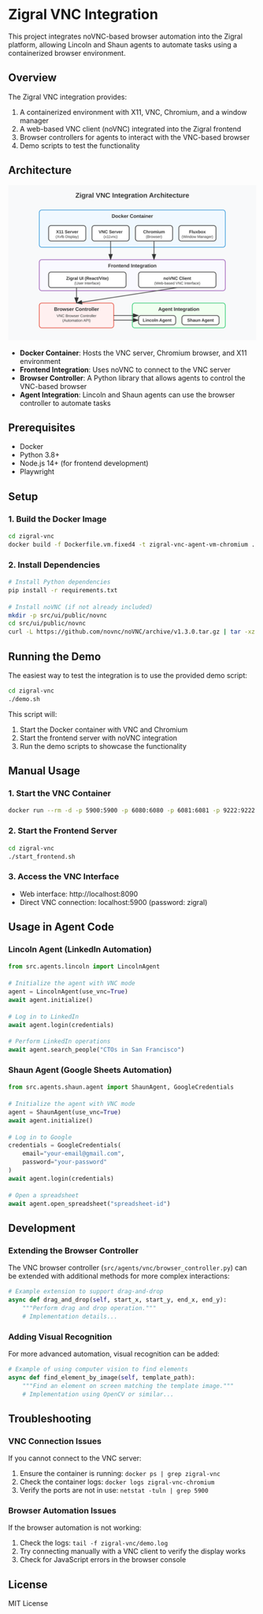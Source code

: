 # Zigral VNC Integration

This project integrates noVNC-based browser automation into the Zigral platform, allowing Lincoln and Shaun agents to automate tasks using a containerized browser environment.

## Overview

The Zigral VNC integration provides:

1. A containerized environment with X11, VNC, Chromium, and a window manager
2. A web-based VNC client (noVNC) integrated into the Zigral frontend
3. Browser controllers for agents to interact with the VNC-based browser
4. Demo scripts to test the functionality

## Architecture

![Zigral VNC Architecture](docs/architecture.svg)

- **Docker Container**: Hosts the VNC server, Chromium browser, and X11 environment
- **Frontend Integration**: Uses noVNC to connect to the VNC server
- **Browser Controller**: A Python library that allows agents to control the VNC-based browser
- **Agent Integration**: Lincoln and Shaun agents can use the browser controller to automate tasks

## Prerequisites

- Docker
- Python 3.8+
- Node.js 14+ (for frontend development)
- Playwright

## Setup

### 1. Build the Docker Image

```bash
cd zigral-vnc
docker build -f Dockerfile.vm.fixed4 -t zigral-vnc-agent-vm-chromium .
```

### 2. Install Dependencies

```bash
# Install Python dependencies
pip install -r requirements.txt

# Install noVNC (if not already included)
mkdir -p src/ui/public/novnc
cd src/ui/public/novnc
curl -L https://github.com/novnc/noVNC/archive/v1.3.0.tar.gz | tar -xz --strip-components=1
```

## Running the Demo

The easiest way to test the integration is to use the provided demo script:

```bash
cd zigral-vnc
./demo.sh
```

This script will:
1. Start the Docker container with VNC and Chromium
2. Start the frontend server with noVNC integration
3. Run the demo scripts to showcase the functionality

## Manual Usage

### 1. Start the VNC Container

```bash
docker run --rm -d -p 5900:5900 -p 6080:6080 -p 6081:6081 -p 9222:9222 --name zigral-vnc-chromium zigral-vnc-agent-vm-chromium
```

### 2. Start the Frontend Server

```bash
cd zigral-vnc
./start_frontend.sh
```

### 3. Access the VNC Interface

- Web interface: http://localhost:8090
- Direct VNC connection: localhost:5900 (password: zigral)

## Usage in Agent Code

### Lincoln Agent (LinkedIn Automation)

```python
from src.agents.lincoln import LincolnAgent

# Initialize the agent with VNC mode
agent = LincolnAgent(use_vnc=True)
await agent.initialize()

# Log in to LinkedIn
await agent.login(credentials)

# Perform LinkedIn operations
await agent.search_people("CTOs in San Francisco")
```

### Shaun Agent (Google Sheets Automation)

```python
from src.agents.shaun.agent import ShaunAgent, GoogleCredentials

# Initialize the agent with VNC mode
agent = ShaunAgent(use_vnc=True)
await agent.initialize()

# Log in to Google
credentials = GoogleCredentials(
    email="your-email@gmail.com",
    password="your-password"
)
await agent.login(credentials)

# Open a spreadsheet
await agent.open_spreadsheet("spreadsheet-id")
```

## Development

### Extending the Browser Controller

The VNC browser controller (`src/agents/vnc/browser_controller.py`) can be extended with additional methods for more complex interactions:

```python
# Example extension to support drag-and-drop
async def drag_and_drop(self, start_x, start_y, end_x, end_y):
    """Perform drag and drop operation."""
    # Implementation details...
```

### Adding Visual Recognition

For more advanced automation, visual recognition can be added:

```python
# Example of using computer vision to find elements
async def find_element_by_image(self, template_path):
    """Find an element on screen matching the template image."""
    # Implementation using OpenCV or similar...
```

## Troubleshooting

### VNC Connection Issues

If you cannot connect to the VNC server:

1. Ensure the container is running: `docker ps | grep zigral-vnc`
2. Check the container logs: `docker logs zigral-vnc-chromium`
3. Verify the ports are not in use: `netstat -tuln | grep 5900`

### Browser Automation Issues

If the browser automation is not working:

1. Check the logs: `tail -f zigral-vnc/demo.log`
2. Try connecting manually with a VNC client to verify the display works
3. Check for JavaScript errors in the browser console

## License

MIT License